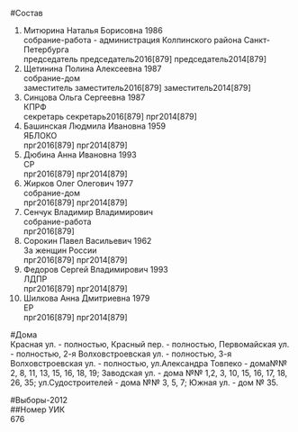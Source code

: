 #Состав  
1. Митюрина Наталья Борисовна 1986  
    собрание-работа - администрация Колпинского района Санкт-Петербурга  
    председатель председатель2016[879] председатель2014[879]  
2. Щетинина Полина Алексеевна 1987  
    собрание-дом  
    заместитель заместитель2016[879] заместитель2014[879]  
3. Синцова Ольга Сергеевна 1987  
    КПРФ  
    секретарь секретарь2016[879] прг2014[879]  
4. Башинская Людмила Ивановна 1959  
    ЯБЛОКО  
    прг2016[879] прг2014[879]  
5. Дюбина Анна Ивановна 1993  
    СР  
    прг2016[879] прг2014[879]  
6. Жирков Олег Олегович 1977  
    собрание-дом  
    прг2016[879] прг2014[879]  
7. Сенчук Владимир Владимирович  
    собрание-работа  
    прг2016[879]  
8. Сорокин Павел Васильевич 1962  
    За женщин России  
    прг2016[879] прг2014[879]  
9. Федоров Сергей Владимирович 1993  
    ЛДПР  
    прг2016[879] прг2014[879]  
10. Шилкова Анна Дмитриевна 1979  
    ЕР  
    прг2016[879] прг2014[879]  
  
#Дома  
Красная ул. - полностью, Красный пер. - полностью, Первомайская ул. - полностью, 2-я Волховстроевская ул. - полностью, 3-я Волховстроевская ул. - полностью, ул.Александра Товпеко - дома№№ 2, 8, 11, 13, 15, 16, 18, 19; Заводская ул. - дома №№ 1,2, 3, 10, 15, 16, 17, 18, 26, 35; ул.Судостроителей - дома №№ 3, 5, 7; Южная ул. - дом № 35.  
  
#Выборы-2012  
##Номер УИК  
676  
